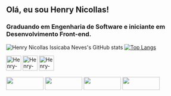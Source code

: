 ## Olá, eu sou Henry Nicollas! 
### Graduando em Engenharia de Software e iniciante em Desenvolvimento Front-end.

![Henry Nicollas Issicaba Neves's GitHub stats](https://github-readme-stats.vercel.app/api?username=henrynicollasissicaba&show_icons=true&theme=midnight-purple)
[![Top Langs](https://github-readme-stats.vercel.app/api/top-langs/?username=henrynicollasissicaba&theme=midnight-purple&layout=compact)](https://github.com/henrynicollasissicaba/github-readme-stats)

<div>
  <img align="center" alt="Henry-HTML" width="40px" height="40px" src="https://cdn.jsdelivr.net/gh/devicons/devicon/icons/html5/html5-original.svg" />
  <img align="center" alt="Henry-CSS" width="40px" height="40px" src="https://cdn.jsdelivr.net/gh/devicons/devicon/icons/css3/css3-original.svg" />
  <img align="center" alt="Henry-CSS" width="40px" height="40px" src="https://cdn.jsdelivr.net/gh/devicons/devicon/icons/javascript/javascript-original.svg" />
</div>
<br>
<div>
  <a href="https://github.com/henrynicollasissicaba" target="_blank"><img width="100px" height="35px" src="https://img.shields.io/badge/GitHub-100000?style=for-the-badge&logo=github&logoColor=white"></a>
  <a href="https://codepen.io/Henry_Issicaba" target="_blank"><img width="100px" height="35px" src="https://img.shields.io/badge/Codepen-000000?style=for-the-badge&logo=codepen&logoColor=white"></a>
  <a href="https://www.linkedin.com/in/henry-nicollas-issicaba-neves-05a54024a" target="_blank"><img width="100px" height="35px" src="https://img.shields.io/badge/LinkedIn-0077B5?style=for-the-badge&logo=linkedin&logoColor=white"></a>
  <a href="https://www.instagram.com/hnin_dev/" target="_blank"><img width="100px" height="35px" src="https://img.shields.io/badge/Instagram-E4405F?style=for-the-badge&logo=instagram&logoColor=white"></a>
</div>
